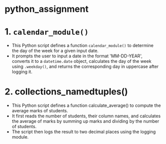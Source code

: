 # python_assignment
# **1. `calendar_module()`**

- This Python script defines a function `calendar_module()` to determine the day of the week for a given input date.
- It prompts the user to input a date in the format 'MM-DD-YEAR', converts it to a `datetime.date` object, calculates the day of the week using `.weekday()`, and returns the corresponding day in uppercase after logging it.
# ****2. collections_namedtuples()****

* This Python script defines a function calculate_average() to compute the average marks of students. 
* It first reads the number of students, their column names, and calculates the average of marks by summing up marks and dividing by the number of students. 
* The script then logs the result to two decimal places using the logging module.

